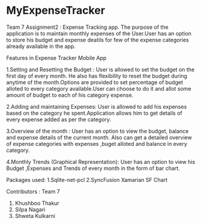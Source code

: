 # MyExpenseTracker


Team 7 Assignment2 : Expense Tracking app.
The purpose of the application is to maintain monthly expenses of the User.User has an option to store his budget and 
expense deatils for few of the expense categories already available in the app.

Features in Expense Tracker Mobile App

1.Setting and Resetting the Budget : User is allowed to set the budget on the first day of  every month.
He also has flexibility to reset the budget during anytime of the month.Options are provided to set percentage 
of budget alloted to every category available.User can choose to do it and allot some amount of budget to each of his category
expense.

2.Adding and maintaining Expenses: User is allowed to add his expenses based on the category he spent.Application allows 
him to get details of every expense added as per the category.

3.Overview of the month : User has an option to view the budget, balance and expense details of the current month.
Also can get a detailed overview of expense categories with expenses ,buget alloted and balance in every category.

4.Monthly Trends (Graphical Representation): User has an option to view his Budget ,Expenses and Trends of every month 
 in the form of bar chart.
 
 Packages used:
 1.Sqlite-net-pcl
 2.SyncFusion Xamarian SF Chart

Contributors : Team 7
1. Khushboo Thakur
2. Silpa Nagari
3. Shweta  Kulkarni


